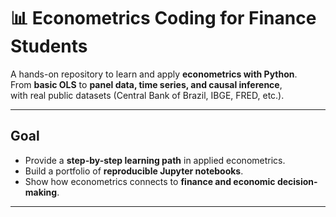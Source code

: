 # 📊 Econometrics Coding for Finance Students

A hands-on repository to learn and apply **econometrics with Python**.  
From **basic OLS** to **panel data, time series, and causal inference**,  
with real public datasets (Central Bank of Brazil, IBGE, FRED, etc.).

---

## Goal
- Provide a **step-by-step learning path** in applied econometrics.  
- Build a portfolio of **reproducible Jupyter notebooks**.  
- Show how econometrics connects to **finance and economic decision-making**.  

---

